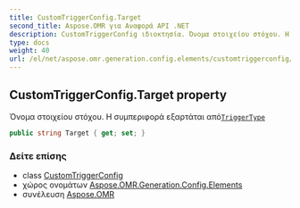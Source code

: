 ```yaml
---
title: CustomTriggerConfig.Target
second_title: Aspose.OMR για Αναφορά API .NET
description: CustomTriggerConfig ιδιοκτησία. Όνομα στοιχείου στόχου. Η συμπεριφορά εξαρτάται απόTriggerType
type: docs
weight: 40
url: /el/net/aspose.omr.generation.config.elements/customtriggerconfig/target/
---
```

## CustomTriggerConfig.Target property

Όνομα στοιχείου στόχου. Η συμπεριφορά εξαρτάται από[`TriggerType`](../triggertype/)

```csharp
public string Target { get; set; }
```

### Δείτε επίσης

* class [CustomTriggerConfig](../)
* χώρος ονομάτων [Aspose.OMR.Generation.Config.Elements](../../customtriggerconfig/)
* συνέλευση [Aspose.OMR](../../../)


